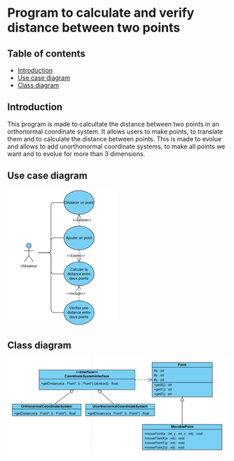 # Program to calculate and verify distance between two points
## Table of contents
- [Introduction](#introduction)
- [Use case diagram](#use-case-diagram)
- [Class diagram](#class-diagram)
## Introduction
This program is made to calcultate the distance between two points in an orthonormal coordinate system. It allows users to make points, to translate them and to calculate the distance between points.
This is made to evolue and allows to add unorthonormal coordinate systems, to make all points we want and to evolue for more than 3 dimensions.
## Use case diagram
![UML use case diagram](usecase.png)
## Class diagram
![UML class diagram](classdiagram.png)
